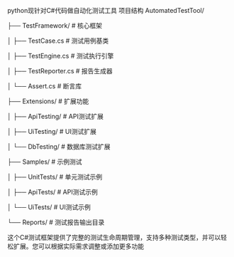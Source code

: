 python现针对C#代码做自动化测试工具
项目结构
AutomatedTestTool/

├── TestFramework/ # 核心框架

│ ├── TestCase.cs # 测试用例基类

│ ├── TestEngine.cs # 测试执行引擎

│ ├── TestReporter.cs # 报告生成器

│ └── Assert.cs # 断言库

├── Extensions/ # 扩展功能

│ ├── ApiTesting/ # API测试扩展

│ ├── UiTesting/ # UI测试扩展

│ └── DbTesting/ # 数据库测试扩展

├── Samples/ # 示例测试

│ ├── UnitTests/ # 单元测试示例

│ ├── ApiTests/ # API测试示例

│ └── UiTests/ # UI测试示例

└── Reports/ # 测试报告输出目录

这个C#测试框架提供了完整的测试生命周期管理，支持多种测试类型，并可以轻松扩展。您可以根据实际需求调整或添加更多功能

